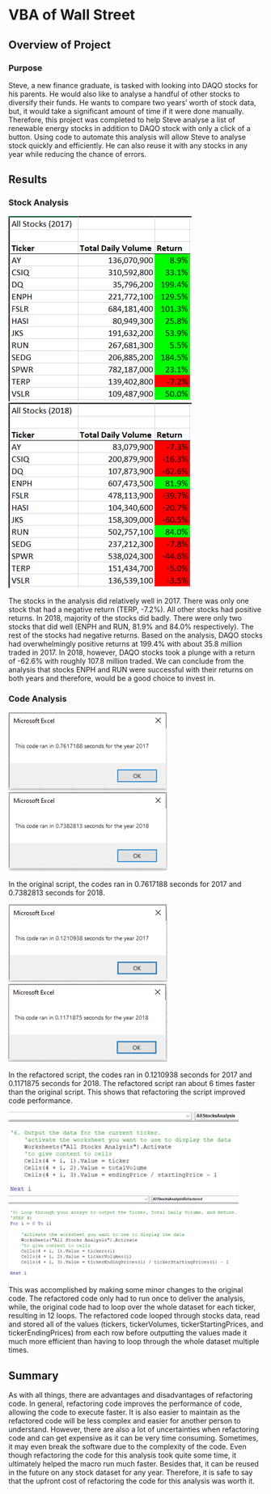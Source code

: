 # VBA of Wall Street

## Overview of Project
### Purpose
Steve, a new finance graduate, is tasked with looking into DAQO stocks for his parents. He would also like to analyse a handful of other stocks to diversify their funds. He wants to compare two years’ worth of stock data, but, it would take a significant amount of time if it were done manually. Therefore, this project was completed to help Steve analyse a list of renewable energy stocks in addition to DAQO stock with only a click of a button. Using code to automate this analysis will allow Steve to analyse stock quickly and efficiently. He can also reuse it with any stocks in any year while reducing the chance of errors.

## Results
### Stock Analysis

![All Stocks Analysis 2017](resources/AllStocksAnalysis2017.PNG)
![All Stocks Analysis 2018](resources/AllStocksAnalysis2018.PNG)


The stocks in the analysis did relatively well in 2017. There was only one stock that had a negative return (TERP, -7.2%). All other stocks had positive returns. In 2018, majority of the stocks did badly. There were only two stocks that did well (ENPH and RUN, 81.9% and 84.0% respectively). The rest of the stocks had negative returns. Based on the analysis, DAQO stocks had overwhelmingly positive returns at 199.4% with about 35.8 million traded in 2017. In 2018, however, DAQO stocks took a plunge with a return of -62.6% with roughly 107.8 million traded. We can conclude from the analysis that stocks ENPH and RUN were successful with their returns on both years and therefore, would be a good choice to invest in.

### Code Analysis

![Original Runtime 2017](resources/OGruntime_2017.PNG)
![Original Runtime 2018](resources/OGruntime_2018.PNG)

In the original script, the codes ran in 0.7617188 seconds for 2017 and 0.7382813 seconds for 2018.

![Refactored Runtime 2017](resources/VBA_Challenge_2017.PNG)
![Refactored Runtime 2018](resources/VBA_Challenge_2018.PNG)


In the refactored script, the codes ran in 0.1210938 seconds for 2017 and 0.1171875 seconds for 2018. The refactored script ran about 6 times faster than the original script. This shows that refactoring the script improved code performance.

<img src="resources/OGcode.PNG" width="455"> <img src="resources/refactoredCode.PNG" width="455">

This was accomplished by making some minor changes to the original code. The refactored code only had to run once to deliver the analysis, while, the original code had to loop over the whole dataset for each ticker, resulting in 12 loops. The refactored code looped through stocks data, read and stored all of the values (tickers, tickerVolumes, tickerStartingPrices, and tickerEndingPrices) from each row before outputting the values made it much more efficient than having to loop through the whole dataset multiple times.

## Summary
As with all things, there are advantages and disadvantages of refactoring code. In general, refactoring code improves the performance of code, allowing the code to execute faster. It is also easier to maintain as the refactored code will be less complex and easier for another person to understand. However, there are also a lot of uncertainties when refactoring code and can get expensive as it can be very time consuming. Sometimes, it may even break the software due to the complexity of the code.
Even though refactoring the code for this analysis took quite some time, it ultimately helped the macro run much faster. Besides that, it can be reused in the future on any stock dataset for any year. Therefore, it is safe to say that the upfront cost of refactoring the code for this analysis was worth it.
